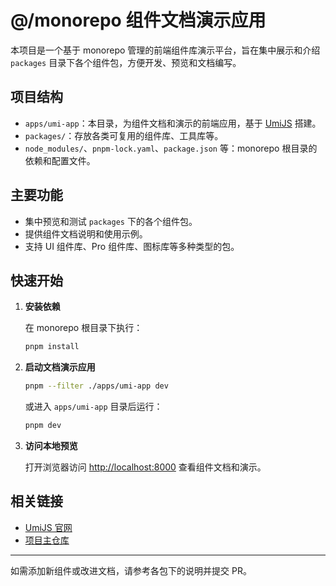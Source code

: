 # @/monorepo 组件文档演示应用

本项目是一个基于 monorepo 管理的前端组件库演示平台，旨在集中展示和介绍 `packages` 目录下各个组件包，方便开发、预览和文档编写。

## 项目结构

- `apps/umi-app`：本目录，为组件文档和演示的前端应用，基于 [UmiJS](https://umijs.org/) 搭建。
- `packages/`：存放各类可复用的组件库、工具库等。
- `node_modules/`、`pnpm-lock.yaml`、`package.json` 等：monorepo 根目录的依赖和配置文件。

## 主要功能

- 集中预览和测试 `packages` 下的各个组件包。
- 提供组件文档说明和使用示例。
- 支持 UI 组件库、Pro 组件库、图标库等多种类型的包。

## 快速开始

1. **安装依赖**

   在 monorepo 根目录下执行：

   ```bash
   pnpm install
   ```

2. **启动文档演示应用**

   ```bash
   pnpm --filter ./apps/umi-app dev
   ```

   或进入 `apps/umi-app` 目录后运行：

   ```bash
   pnpm dev
   ```

3. **访问本地预览**

   打开浏览器访问 [http://localhost:8000](http://localhost:8000) 查看组件文档和演示。

## 相关链接

- [UmiJS 官网](https://umijs.org/)
- [项目主仓库](https://github.com/bbcvc/monorepo)

---

如需添加新组件或改进文档，请参考各包下的说明并提交 PR。
